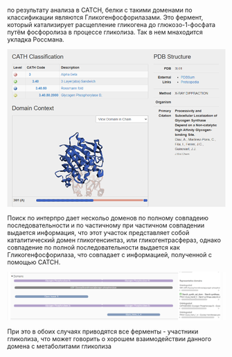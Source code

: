 по результату анализа в CATCH, белки с такими доменами по классификации являются Гликогенфосфорилазами. Это фермент, который катализирует расщепление гликогена до глюкозо-1-фосфата путём фосфоролиза в процессе гликолиза. Так в нем мнаходится укладка Россмана.  


![CATCH](https://github.com/Kashitza/prac/blob/main/prac_5/image_2025-10-09_11-33-02.png)

Поиск по интерпро дает нескольо доменов по полному совпадеию последовательности и по частичному
при частичном совпадении выдается информация, что  этот участок представляет собой каталитический домен гликогенсинтаз, или гликогентрасфераз, однако совпадение по полной последовательности выдается как Гликогенфосфорилаза, что совпадает с информацией, полученной с помощью CATCH. 

![interpro](https://github.com/Kashitza/prac/blob/main/prac_5/image_2025-10-09_11-36-16.png)

При это в обоих случаях приводятся все ферменты - участники гликолиза, что может говорить о хорошем взаимодействии данного домена с метаболитами гликолиза